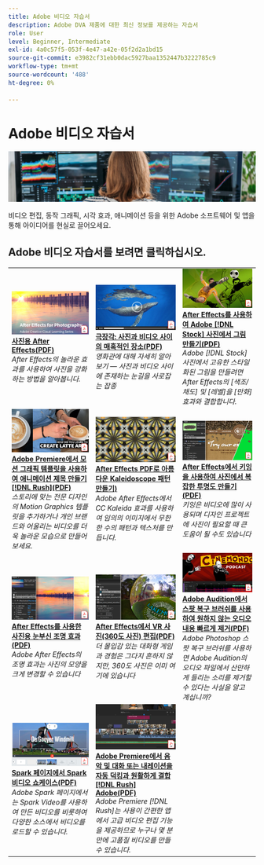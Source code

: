 ```yaml
---
title: Adobe 비디오 자습서
description: Adobe DVA 제품에 대한 최신 정보를 제공하는 자습서
role: User
level: Beginner, Intermediate
exl-id: 4a0c57f5-053f-4e47-a42e-05f2d2a1bd15
source-git-commit: e3982cf31ebb0dac5927baa1352447b3222785c9
workflow-type: tm+mt
source-wordcount: '488'
ht-degree: 0%

---
```


# Adobe 비디오 자습서

![Creative Cloud Hero 이미지](../assets/CCEbanner-DVA.png)

비디오 편집, 동작 그래픽, 시각 효과, 애니메이션 등을 위한 Adobe 소프트웨어 및 앱을 통해 아이디어를 현실로 끌어오세요.

## Adobe 비디오 자습서를 보려면 클릭하십시오.

<table>
<tr>
 <td>
   <a href="assets/AfterEffectsforPhotography.pdf">
      <img alt="사진용 After Effects" src="assets/AfterEffectsforPhotography.jpg" />
   </a>
    <div>
   <a href="assets/AfterEffectsforPhotography.pdf"><strong>사진용 After Effects(PDF)</strong></a>
    </div>
    <em>After Effects의 놀라운 효과를 사용하여 사진을 강화하는 방법을 알아봅니다.</em>
    <br>
  </td>
  <td>
   <a href="assets/CinemagraphsTheMesmerizingPlaceBetweenaPhotoandaVideo.pdf">
      <img alt="극장각: 사진과 비디오 사이의 매혹적인 장소" src="assets/CinemagraphsTheMesmerizingPlaceBetweenaPhotoandaVideo.jpg" />
   </a>
    <div>
   <a href="assets/CinemagraphsTheMesmerizingPlaceBetweenaPhotoandaVideo.pdf"><strong>극장각: 사진과 비디오 사이의 매혹적인 장소(PDF)</strong></a>
    </div>
    <em>영화관에 대해 자세히 알아보기 — 사진과 비디오 사이에 존재하는 눈길을 사로잡는 잡종</em>
    <br>
  </td>
  <td>
   <a href="assets/CreateanIllustrationfromanAdobeStockPhotowithAfterEffects.pdf">
      <img alt="After Effects를 사용하여 Adobe [!DNL Stock] 사진에서 그림 만들기" src="assets/CreateanIllustrationfromanAdobeStockPhotowithAfterEffects.jpg" />
   </a>
    <div>
   <a href="assets/CreateanIllustrationfromanAdobeStockPhotowithAfterEffects.pdf"><strong>After Effects를 사용하여 Adobe [!DNL Stock] 사진에서 그림 만들기(PDF)</strong></a>
    </div>
    <em>Adobe [!DNL Stock] 사진에서 고유한 스타일화된 그림을 만들려면 After Effects의 [색조/채도] 및 [레벨]을 [만화] 효과와 결합합니다.</em>
    <br>
  </td>
</tr>
<tr>
 <td>
   <a href="assets/CreateAnimatedTitlesUsingMotionGraphicsTemplatesinAdobePremiereRush.pdf">
      <img alt="Adobe Premiere에서 동작 그래픽 템플릿을 사용하여 애니메이션 제목 만들기 [!DNL Rush]" src="assets/CreateAnimatedTitlesUsingMotionGraphicsTemplatesinAdobePremiereRush.jpg" />
   </a>
    <div>
   <a href="assets/CreateAnimatedTitlesUsingMotionGraphicsTemplatesinAdobePremiereRush.pdf"><strong>Adobe Premiere에서 모션 그래픽 템플릿을 사용하여 애니메이션 제목 만들기 [!DNL Rush](PDF)</strong></a>
    </div>
    <em>스토리에 맞는 전문 디자인의 Motion Graphics 템플릿을 추가하거나 개인 브랜드와 어울리는 비디오를 더욱 놀라운 모습으로 만들어 보세요.</em>
    <br>
  </td>
  <td>
   <a href="assets/CreateBeautifulKaleidoscopePatternswithAfterEffects.pdf">
      <img alt="After Effects를 사용하여 아름다운 Kaleidoscope 패턴 만들기" src="assets/CreateBeautifulKaleidoscopePatternswithAfterEffects.jpg" />
   </a>
    <div>
   <a href="assets/CreateBeautifulKaleidoscopePatternswithAfterEffects.pdf"><strong>After Effects PDF로 아름다운 Kaleidoscope 패턴 만들기)</strong></a>
    </div>
    <em>Adobe After Effects에서 CC Kaleida 효과를 사용하여 임의의 이미지에서 무한한 수의 패턴과 텍스처를 만듭니다.</em>
    <br>
  </td>
  <td>
   <a href="assets/CreateIntricateTransparencyinyourPhotographswithKeyinginAfterEffects.pdf">
      <img alt="After Effects에서 키잉을 사용하여 사진에서 복잡한 투명도 만들기" src="assets/CreateIntricateTransparencyinyourPhotographswithKeyinginAfterEffects.jpg" />
   </a>
    <div>
   <a href="assets/CreateIntricateTransparencyinyourPhotographswithKeyinginAfterEffects.pdf"><strong>After Effects에서 키잉을 사용하여 사진에서 복잡한 투명도 만들기(PDF)</strong></a>
    </div>
    <em>키잉은 비디오에 많이 사용되며 디자인 프로젝트에 사진이 필요할 때 큰 도움이 될 수도 있습니다</em>
    <br>
  </td>
</tr>
<tr>
 <td>
   <a href="assets/DazzlingLightEffectsforPhotographywithAfterEffects.pdf">
      <img alt="After Effects를 이용한 사진촬영을 위한 눈부신 빛 효과" src="assets/DazzlingLightEffectsforPhotographywithAfterEffects.jpg" />
   </a>
    <div>
   <a href="assets/DazzlingLightEffectsforPhotographywithAfterEffects.pdf"><strong>After Effects를 사용한 사진용 눈부신 조명 효과(PDF)</strong></a>
    </div>
    <em>Adobe After Effects의 조명 효과는 사진의 모양을 크게 변경할 수 있습니다</em>
    <br>
  </td>
  <td>
   <a href="assets/EditingVRPhotography360photoswithAfterEffects.pdf">
      <img alt="After Effects에서 VR 사진(360도 사진) 편집" src="assets/EditingVRPhotography360photoswithAfterEffects.jpg" />
   </a>
    <div>
   <a href="assets/EditingVRPhotography360photoswithAfterEffects.pdf"><strong>After Effects에서 VR 사진(360도 사진) 편집(PDF)</strong></a>
    </div>
    <em>더 몰입감 있는 대화형 게임과 경험은 그다지 흔하지 않지만, 360도 사진은 이미 여기에 있습니다</em>
    <br>
  </td>
  <td>
   <a href="assets/QuicklyRemoveUnwantedAudioContentwiththeSpotHealingBrushinAdobeAudition.pdf">
      <img alt="Adobe Audition에서 스팟 복구 브러쉬를 사용하여 원치 않는 오디오 내용 빠르게 제거" src="assets/QuicklyRemoveUnwantedAudioContentwiththeSpotHealingBrushinAdobeAudition.jpg" />
   </a>
    <div>
   <a href="assets/QuicklyRemoveUnwantedAudioContentwiththeSpotHealingBrushinAdobeAudition.pdf"><strong>Adobe Audition에서 스팟 복구 브러쉬를 사용하여 원하지 않는 오디오 내용 빠르게 제거(PDF)</strong></a>
    </div>
    <em>Adobe Photoshop 스팟 복구 브러쉬를 사용하면 Adobe Audition의 오디오 파일에서 산만하게 들리는 소리를 제거할 수 있다는 사실을 알고 계십니까?</em>
    <br>
  </td>
</tr>
<tr>
   <td>
   <a href="assets/ShowcaseyourSparkVideoinyourSparkPage.pdf">
      <img alt="Spark 페이지에서 Spark 비디오 쇼케이스" src="assets/ShowcaseyourSparkVideoinyourSparkPage.jpg" />
   </a>
    <div>
   <a href="assets/ShowcaseyourSparkVideoinyourSparkPage.pdf"><strong>Spark 페이지에서 Spark 비디오 쇼케이스(PDF)</strong></a>
    </div>
    <em>Adobe Spark 페이지에서는 Spark Video를 사용하여 만든 비디오를 비롯하여 다양한 소스에서 비디오를 로드할 수 있습니다.</em>
    <br>
  </td>
  <td>
   <a href="assets/SmoothlyCombineMusicandDialogueorNarrationwithAutoduckinginAdobePremiereRush.pdf">
      <img alt="Adobe Premiere에서 음악, 대화 또는 내레이션을 자동 덕킹과 원활하게 결합 [!DNL Rush] Adobe" src="assets/SmoothlyCombineMusicandDialogueorNarrationwithAutoduckinginAdobePremiereRush.jpg" />
   </a>
    <div>
   <a href="assets/SmoothlyCombineMusicandDialogueorNarrationwithAutoduckinginAdobePremiereRush.pdf"><strong>Adobe Premiere에서 음악 및 대화 또는 내레이션을 자동 덕킹과 원활하게 결합 [!DNL Rush] Adobe(PDF)</strong></a>
    </div>
    <em>Adobe Premiere [!DNL Rush]는 사용이 간편한 앱에서 고급 비디오 편집 기능을 제공하므로 누구나 몇 분 만에 고품질 비디오를 만들 수 있습니다.</em>
    <br>
  </td>
</tr>
</table>
